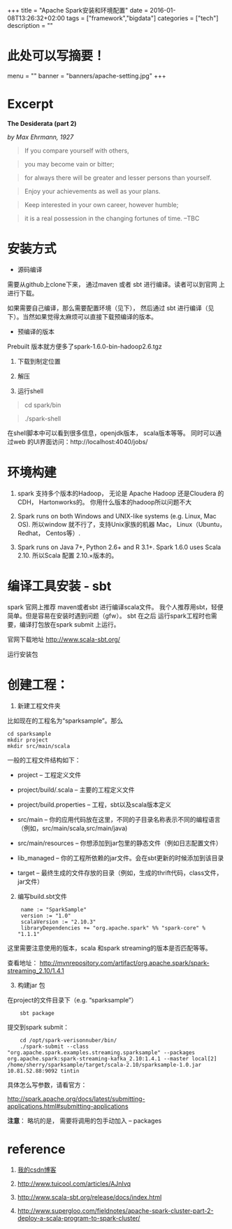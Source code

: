 +++
title =  "Apache Spark安装和环境配置"
date =  2016-01-08T13:26:32+02:00
tags = ["framework","bigdata"]
categories = ["tech"]
description = ""
# 此处可以写摘要！
menu = ""
banner = "banners/apache-setting.jpg"
+++

# Excerpt

**The Desiderata (part 2)**

   *by Max Ehrmann, 1927*

> If you compare yourself with others,

> you may become vain or bitter;

> for always there will be greater and lesser persons than yourself.

> Enjoy your achievements as well as your plans.

> Keep interested in your own career, however humble;

> it is a real possession in the changing fortunes of time.  –TBC

# 安装方式

* 源码编译

需要从github上clone下来， 通过maven 或者 sbt 进行编译。读者可以到官网 上进行下载。

如果需要自己编译，那么需要配置环境（见下）， 然后通过 sbt 进行编译（见下）。当然如果觉得太麻烦可以直接下载预编译的版本。

* 预编译的版本

Prebuilt 版本就方便多了spark-1.6.0-bin-hadoop2.6.tgz

1. 下载到制定位置

2. 解压

3. 运行shell

> cd spark/bin

>./spark-shell

在shell脚本中可以看到很多信息，openjdk版本， scala版本等等。 同时可以通过web 的UI界面访问：http://localhost:4040/jobs/

# 环境构建

1. spark 支持多个版本的Hadoop， 无论是 Apache Hadoop 还是Cloudera 的CDH， Hartonworks的。 你用什么版本的hadoop所以问题不大

2. Spark runs on both Windows and UNIX-like systems (e.g. Linux, Mac OS). 所以window 就不行了，支持Unix家族的机器 Mac， Linux（Ubuntu， Redhat， Centos等）.

3. Spark runs on Java 7+, Python 2.6+ and R 3.1+. Spark 1.6.0 uses Scala 2.10. 所以Scala 配置 2.10.×版本的。

# 编译工具安装 - sbt

spark 官网上推荐 maven或者sbt 进行编译scala文件。 我个人推荐用sbt，轻便简单。但是容易在安装时遇到问题（gfw）。 sbt 在之后 运行spark工程时也需要，编译打包放在spark submit 上运行。

官网下载地址
http://www.scala-sbt.org/

运行安装包


# 创建工程：

1. 新建工程文件夹

比如现在的工程名为“sparksample”。那么

    cd sparksample
    mkdir project
    mkdir src/main/scala

一般的工程文件结构如下：

* project – 工程定义文件

* project/build/.scala – 主要的工程定义文件

* project/build.properties – 工程，sbt以及scala版本定义

* src/main – 你的应用代码放在这里，不同的子目录名称表示不同的编程语言（例如，src/main/scala,src/main/java)

* src/main/resources – 你想添加到jar包里的静态文件（例如日志配置文件）

* lib_managed – 你的工程所依赖的jar文件。会在sbt更新的时候添加到该目录

* target – 最终生成的文件存放的目录（例如，生成的thrift代码，class文件，jar文件）

2. 编写build.sbt文件

        name := "SparkSample"
        version := "1.0"
        scalaVersion := "2.10.3"
        libraryDependencies += "org.apache.spark" %% "spark-core" % "1.1.1"

这里需要注意使用的版本，scala 和spark streaming的版本是否匹配等等。

查看地址： http://mvnrepository.com/artifact/org.apache.spark/spark-streaming_2.10/1.4.1

3. 构建jar 包

在project的文件目录下（e.g. “sparksample”）

        sbt package
提交到spark submit：

        cd /opt/spark-verisonnuber/bin/
        ./spark-submit --class "org.apache.spark.examples.streaming.sparksample" --packages org.apache.spark:spark-streaming-kafka_2.10:1.4.1 --master local[2]  /home/sherry/sparksample/target/scala-2.10/sparksample-1.0.jar 10.81.52.88:9092 tintin  

具体怎么写参数，请看官方：

http://spark.apache.org/docs/latest/submitting-applications.html#submitting-applications

**注意**： 略坑的是， 需要将调用的包手动加入 – packages 


# reference

1. [我的csdn博客](http://blog.csdn.net/u011613321)

2. http://www.tuicool.com/articles/AJnIvq

3. http://www.scala-sbt.org/release/docs/index.html

4. http://www.supergloo.com/fieldnotes/apache-spark-cluster-part-2-deploy-a-scala-program-to-spark-cluster/
